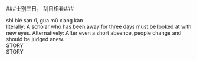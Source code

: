 ###士别三日， 刮目相看###
<div class=pinyin> shi bié san rì, gua mù xiang kàn </div>
<div class=translation_en> literally: A scholar who has been away for three days must be looked at with new eyes. Alternatively: After even a short absence, people change and should be judged anew.
<div class=story_cn> STORY
<div class=story_en> STORY
